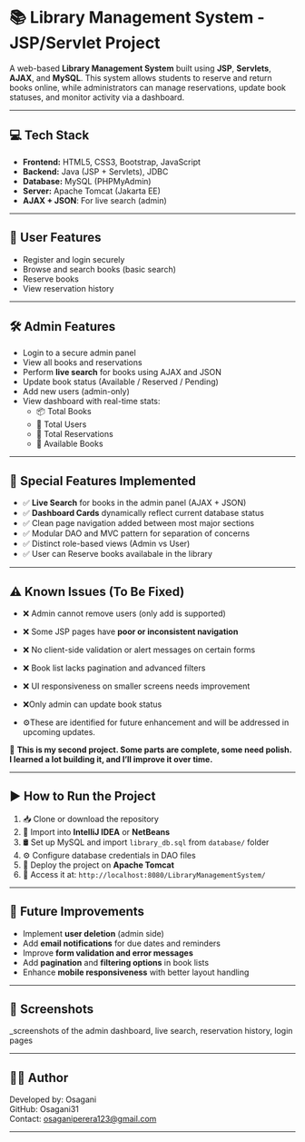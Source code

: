# 📚 Library Management System - JSP/Servlet Project

A web-based **Library Management System** built using **JSP**, **Servlets**, **AJAX**, and **MySQL**. This system allows students to reserve and return books online, while administrators can manage reservations, update book statuses, and monitor activity via a dashboard.

---

## 💻 Tech Stack

- **Frontend:** HTML5, CSS3, Bootstrap, JavaScript
- **Backend:** Java (JSP + Servlets), JDBC
- **Database:** MySQL (PHPMyAdmin)
- **Server:** Apache Tomcat (Jakarta EE)
- **AJAX + JSON**: For live search (admin)

---

## 👤 User Features

- Register and login securely
- Browse and search books (basic search)
- Reserve  books
- View reservation history

---

## 🛠 Admin Features

- Login to a secure admin panel
- View all books and reservations
- Perform **live search** for books using AJAX and JSON
- Update book status (Available / Reserved / Pending)
- Add new users (admin-only)
- View dashboard with real-time stats:
  - 📦 Total Books
  - 👥 Total Users
  - 📖 Total Reservations
  - 📖 Available Books

---

## 🌟 Special Features Implemented

- ✅ **Live Search** for books in the admin panel (AJAX + JSON)
- ✅ **Dashboard Cards** dynamically reflect current database status
- ✅ Clean page navigation added between most major sections
- ✅ Modular DAO and MVC pattern for separation of concerns
- ✅ Distinct role-based views (Admin vs User)
- ✅ User can Reserve books availabale in the library

---

## ⚠️ Known Issues (To Be Fixed)

- ❌ Admin cannot remove users (only add is supported)
- ❌ Some JSP pages have **poor or inconsistent navigation**
- ❌ No client-side validation or alert messages on certain forms
- ❌ Book list lacks pagination and advanced filters
- ❌ UI responsiveness on smaller screens needs improvement
- ❌Only admin can update book status 

- ⚙️These are identified for future enhancement and will be addressed in upcoming updates.

📌 **This is my second project. Some parts are complete, some need polish. I learned a lot building it, and I’ll improve it over time.**

---

## ▶️ How to Run the Project

1. 📥 Clone or download the repository
2. 🧠 Import into **IntelliJ IDEA** or **NetBeans**
3. 🛢 Set up MySQL and import `library_db.sql` from `database/` folder
4. ⚙️ Configure database credentials in DAO files
5. 🚀 Deploy the project on **Apache Tomcat**
6. 🔗 Access it at: `http://localhost:8080/LibraryManagementSystem/`

---

## 🚀 Future Improvements

- Implement **user deletion** (admin side)
- Add **email notifications** for due dates and reminders
- Improve **form validation and error messages**
- Add **pagination** and **filtering options** in book lists
- Enhance **mobile responsiveness** with better layout handling

---

## 📸 Screenshots

_screenshots of the admin dashboard, live search, reservation history, login pages

---

## 👨‍💻 Author

Developed by: Osagani  
GitHub: Osagani31  
Contact: osaganiperera123@gmail.com

---

